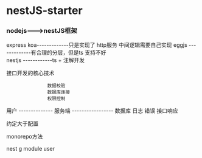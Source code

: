 # nestJS-starter


### nodejs--->nestJS框架


express
koa-------------只是实现了 http服务  中间逻辑需要自己实现
eggjs -------------有合理的分层，但是ts 支持不好  
nestjs ------------ts + 注解开发



接口开发的核心技术

                   数据校验
                   数据库连接
                   权限控制
用户 -------------- 服务端 ----------------- 数据库
                    日志
                    错误
                    接口响应


约定大于配置

monorepo方法

nest g module user